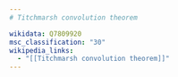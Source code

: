 ```yaml
---
# Titchmarsh convolution theorem

wikidata: Q7809920
msc_classification: "30"
wikipedia_links:
  - "[[Titchmarsh convolution theorem]]"
---
```


